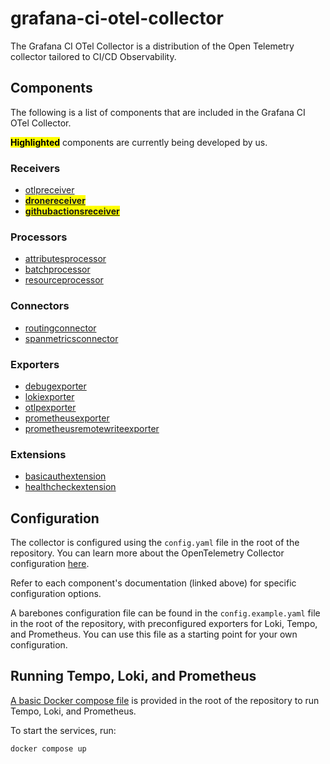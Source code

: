 # grafana-ci-otel-collector

The Grafana CI OTel Collector is a distribution of the Open Telemetry collector tailored to CI/CD Observability.

## Components

The following is a list of components that are included in the Grafana CI OTel Collector.

<mark>**Highlighted**</mark> components are currently being developed by us.

### Receivers

- [otlpreceiver][otlpreceiver]
- <mark>**[dronereceiver][dronereceiver]**</mark>
- <mark>**[githubactionsreceiver][githubactionsreceiver]**</mark>

[otlpreceiver]: https://github.com/open-telemetry/opentelemetry-collector/tree/v0.113.0/receiver/otlpreceiver
[dronereceiver]: ./receiver/dronereceiver/README.md
[githubactionsreceiver]: ./receiver/githubactionsreceiver/README.md

### Processors

- [attributesprocessor][attributesprocessor]
- [batchprocessor][batchprocessor]
- [resourceprocessor][resourceprocessor]

[attributesprocessor]: https://github.com/open-telemetry/opentelemetry-collector-contrib/tree/v0.113.0/processor/attributesprocessor
[batchprocessor]: https://github.com/open-telemetry/opentelemetry-collector/tree/v0.113.0/processor/batchprocessor
[resourceprocessor]: https://github.com/open-telemetry/opentelemetry-collector-contrib/tree/v0.113.0/processor/resourceprocessor

### Connectors

- [routingconnector][routingconnector]
- [spanmetricsconnector][spanmetricsconnector]

[routingconnector]: https://github.com/open-telemetry/opentelemetry-collector-contrib/tree/v0.113.0/connector/routingconnector
[spanmetricsconnector]: https://github.com/open-telemetry/opentelemetry-collector-contrib/tree/v0.113.0/connector/spanmetricsconnector

### Exporters

- [debugexporter][debugexporter]
- [lokiexporter][lokiexporter]
- [otlpexporter][otlpexporter]
- [prometheusexporter][prometheusexporter]
- [prometheusremotewriteexporter][prometheusremotewriteexporter]

[debugexporter]: https://github.com/open-telemetry/opentelemetry-collector/tree/v0.113.0/exporter/debugexporter
[lokiexporter]: https://github.com/open-telemetry/opentelemetry-collector-contrib/tree/v0.113.0/exporter/lokiexporter
[otlpexporter]: https://github.com/open-telemetry/opentelemetry-collector/tree/v0.113.0/exporter/otlpexporter
[prometheusexporter]: https://github.com/open-telemetry/opentelemetry-collector-contrib/tree/v0.113.0/exporter/prometheusexporter
[prometheusremotewriteexporter]: https://github.com/open-telemetry/opentelemetry-collector-contrib/tree/v0.113.0/exporter/prometheusremotewriteexporter

### Extensions

- [basicauthextension][basicauthextension]
- [healthcheckextension][healthcheckextension]

[basicauthextension]: https://github.com/open-telemetry/opentelemetry-collector-contrib/tree/v0.113.0/extension/basicauthextension
[healthcheckextension]: https://github.com/open-telemetry/opentelemetry-collector-contrib/tree/v0.113.0/extension/healthcheckextension

## Configuration

The collector is configured using the `config.yaml` file in the root of the repository.
You can learn more about the OpenTelemetry Collector configuration [here][otel-configuration].

Refer to each component's documentation (linked above) for specific configuration options.

A barebones configuration file can be found in the `config.example.yaml` file in the root of the repository, with preconfigured exporters for Loki, Tempo, and Prometheus. You can use this file as a starting point for your own configuration.

[otel-configuration]: https://opentelemetry.io/docs/collector/configuration/

## Running Tempo, Loki, and Prometheus

[A basic Docker compose file](./docker-compose.yml) is provided in the root of the repository to run Tempo, Loki, and Prometheus.

To start the services, run:

```bash
docker compose up
```
